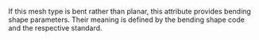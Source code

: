 ﻿If this mesh type is bent rather than planar, this attribute provides bending shape parameters. Their meaning is defined by the bending shape code and the respective standard.